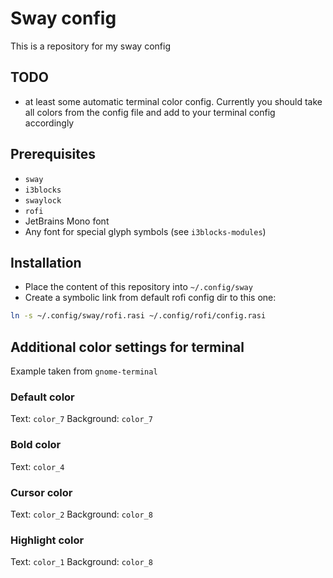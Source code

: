 # Sway config
This is a repository for my sway config

## TODO
* at least some automatic terminal color config. Currently you should take all colors from the config file and add to your terminal config accordingly

## Prerequisites
* `sway`
* `i3blocks`
* `swaylock`
* `rofi`
* JetBrains Mono font
* Any font for special glyph symbols (see `i3blocks-modules`)

## Installation
* Place the content of this repository into `~/.config/sway`
* Create a symbolic link from default rofi config dir to this one:
``` bash
ln -s ~/.config/sway/rofi.rasi ~/.config/rofi/config.rasi
```

## Additional color settings for terminal
Example taken from `gnome-terminal`

### Default color
Text: `color_7`
Background: `color_7`

### Bold color
Text: `color_4`

### Cursor color
Text: `color_2`
Background: `color_8`

### Highlight color
Text: `color_1`
Background: `color_8`
